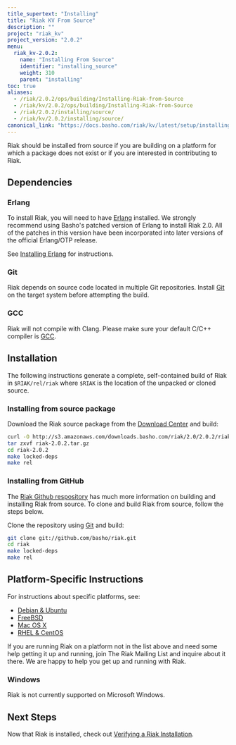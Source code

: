 ```yaml
---
title_supertext: "Installing"
title: "Riak KV From Source"
description: ""
project: "riak_kv"
project_version: "2.0.2"
menu:
  riak_kv-2.0.2:
    name: "Installing From Source"
    identifier: "installing_source"
    weight: 310
    parent: "installing"
toc: true
aliases:
  - /riak/2.0.2/ops/building/Installing-Riak-from-Source
  - /riak/kv/2.0.2/ops/building/Installing-Riak-from-Source
  - /riak/2.0.2/installing/source/
  - /riak/kv/2.0.2/installing/source/
canonical_link: "https://docs.basho.com/riak/kv/latest/setup/installing/source"
---
```




[install source erlang]: /riak/kv/2.0.2/setup/installing/source/erlang
[downloads]: /riak/kv/2.0.2/downloads/
[install debian & ubuntu#source]: /riak/kv/2.0.2/setup/installing/debian-ubuntu/#installing-from-source
[install freebsd#source]: /riak/kv/2.0.2/setup/installing/freebsd/#installing-from-source
[install mac osx#source]: /riak/kv/2.0.2/setup/installing/mac-osx/#installing-from-source
[install rhel & centos#source]: /riak/kv/2.0.2/setup/installing/rhel-centos/#installing-from-source
[install verify]: /riak/kv/2.0.2/setup/installing/verify

Riak should be installed from source if you are building on a platform
for which a package does not exist or if you are interested in
contributing to Riak.

## Dependencies

### Erlang

To install Riak, you will need to have [Erlang](http://www.erlang.org/) installed. We strongly recommend using Basho's patched version of Erlang to install Riak 2.0. All of the patches in this version have been incorporated into later versions of the official Erlang/OTP release.

See [Installing Erlang][install source erlang] for instructions.

### Git

Riak depends on source code located in multiple Git repositories. Install [Git](https://git-scm.com/) on the target system before attempting the build.

### GCC

Riak will not compile with Clang. Please make sure your default C/C++
compiler is [GCC](https://gcc.gnu.org/).

## Installation

The following instructions generate a complete, self-contained build of
Riak in `$RIAK/rel/riak` where `$RIAK` is the location of the unpacked
or cloned source.

### Installing from source package

Download the Riak source package from the [Download Center][downloads] and build:

```bash
curl -O http://s3.amazonaws.com/downloads.basho.com/riak/2.0/2.0.2/riak-2.0.2.tar.gz
tar zxvf riak-2.0.2.tar.gz
cd riak-2.0.2
make locked-deps
make rel
```

### Installing from GitHub

The [Riak Github respository](http://github.com/basho/riak) has much
more information on building and installing Riak from source. To clone
and build Riak from source, follow the steps below.

Clone the repository using [Git](http://git-scm.com) and build:

```bash
git clone git://github.com/basho/riak.git
cd riak
make locked-deps
make rel
```

## Platform-Specific Instructions

For instructions about specific platforms, see:
  
  * [Debian & Ubuntu][install debian & ubuntu#source]
  * [FreeBSD][install freebsd#source]
  * [Mac OS X][install mac osx#source]
  * [RHEL & CentOS][install rhel & centos#source]

If you are running Riak on a platform not in the list above and need
some help getting it up and running, join The Riak Mailing List and
inquire about it there. We are happy to help you get up and running with
Riak.

### Windows

Riak is not currently supported on Microsoft Windows.

## Next Steps

Now that Riak is installed, check out [Verifying a Riak Installation][install verify].
